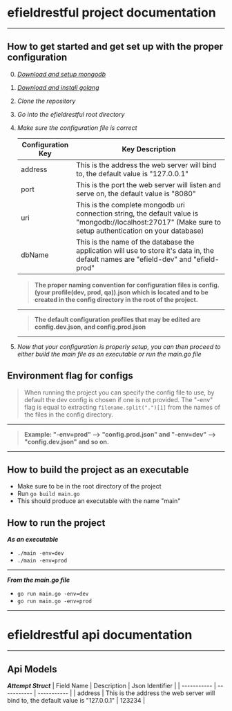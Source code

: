 # **efieldrestful project documentation**
---
## How to get started and get set up with the proper configuration
0. *[Download and setup mongodb](https://docs.mongodb.com/manual/administration/install-community/)*
1. *[Download and install golang](https://golang.org/doc/install)*
2. *Clone the repository*
3. *Go into the efieldrestful root directory*
4. *Make sure the configuration file is correct*

      | Configuration Key | Key Description |
      | ----------- | ----------- |
      | address | This is the address the web server will bind to, the default value is "127.0.0.1" |
      | port | This is the port the web server will listen and serve on, the default value is "8080" |
      | uri | This is the complete mongodb uri connection string, the default value is "mongodb://localhost:27017" (Make sure to setup authentication on your database) |
      | dbName | This is the name of the database the application will use to store it's data in, the default names are "efield-dev" and "efield-prod" |
      
      >**The proper naming convention for configuration files is config.(your profile(dev, prod, qa)).json which is located and to be created in the config directory in the root of the project.**
      ---
      >**The default configuration profiles that may be edited are config.dev.json, and config.prod.json**
      ---
 5. *Now that your configuration is properly setup, you can then proceed to either build the main file as an executable or run the main.go file*
 
 ## Environment flag for configs
 >When running the project you can specify the config file to use, by default the dev config is chosen if one is not provided. The "-env" flag is equal to extracting `filename.split(".")[1]` from the names of the files in the config directory.
 ---
 >**Example: "-env=prod" --> "config.prod.json" and "-env=dev" --> "config.dev.json" and so on.**
 ---
 ## How to build the project as an executable
  - Make sure to be in the root directory of the project
  - Run `go build main.go`
  - This should produce an executable with the name "main"
  
 ## How to run the project
 ***As an executable***
  - `./main -env=dev`
  - `./main -env=prod`
 ---
 ***From the main.go file***
  - `go run main.go -env=dev`
  - `go run main.go -env=prod`
 ---
 # **efieldrestful api documentation**
 ---
 ## Api Models
  ***Attempt Struct***
  | Field Name | Description | Json Identifier |
  | ----------- | ----------- | ----------- |
  | address | This is the address the web server will bind to, the default value is "127.0.0.1" | 123234 |
